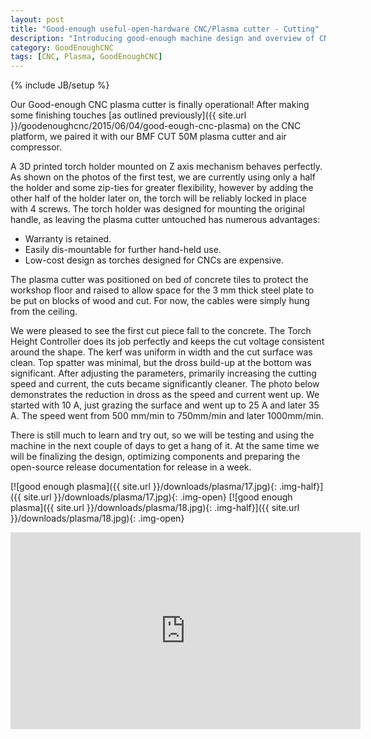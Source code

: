 ```yaml
---
layout: post
title: "Good-enough useful-open-hardware CNC/Plasma cutter - Cutting"
description: "Introducing good-enough machine design and overview of CNC/plasma design in the works"
category: GoodEnoughCNC
tags: [CNC, Plasma, GoodEnoughCNC]
---
```

{% include JB/setup %}


Our Good-enough CNC plasma cutter is finally operational! After making some finishing touches [as outlined previously]({{ site.url }}/goodenoughcnc/2015/06/04/good-eough-cnc-plasma) on the CNC platform, we paired it with our BMF CUT 50M plasma cutter and air compressor.

A 3D printed torch holder mounted on Z axis mechanism behaves perfectly. As shown on the photos of the first test, we are currently using only a half the holder and some zip-ties for greater flexibility, however by adding the other half of the holder later on, the torch will be reliably locked in place with 4 screws. The torch holder was designed for mounting the original handle, as leaving the plasma cutter untouched has numerous advantages:

 * Warranty is retained.
 * Easily dis-mountable for further hand-held use.
 * Low-cost design as torches designed for CNCs are expensive.

The plasma cutter was positioned on bed of concrete tiles to protect the workshop floor and raised to allow space for the 3 mm thick steel plate to be put on blocks of wood and cut. For now, the cables were simply hung from the ceiling. 

We were pleased to see the first cut piece fall to the concrete. The Torch Height Controller does its job perfectly and keeps the cut voltage consistent around the shape. The kerf was uniform in width and the cut surface was clean. Top spatter was minimal, but the dross build-up at the bottom was significant. After adjusting the parameters, primarily increasing the cutting speed and current, the cuts became significantly cleaner. The photo below demonstrates the reduction in dross as the speed and current went up. We started with 10 A, just grazing the surface and went up to 25 A and later 35 A. The speed went from 500 mm/min to 750mm/min and later 1000mm/min.

There is still much to learn and try out, so we will be testing and using the machine in the next couple of days to get a hang of it. At the same time we will be finalizing the design, optimizing components and preparing the open-source release documentation for release in a week.

[![good enough plasma]({{ site.url }}/downloads/plasma/17.jpg){: .img-half}]({{ site.url }}/downloads/plasma/17.jpg){: .img-open}
[![good enough plasma]({{ site.url }}/downloads/plasma/18.jpg){: .img-half}]({{ site.url }}/downloads/plasma/18.jpg){: .img-open}

<iframe width="560" height="315" src="https://www.youtube.com/embed/IsliOHDgIus" frameborder="0" allowfullscreen></iframe>